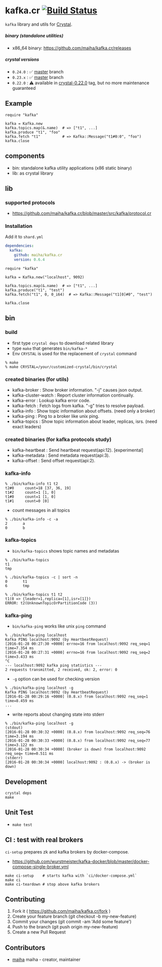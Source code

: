 # kafka.cr [![Build Status](https://travis-ci.org/maiha/kafka.cr.svg?branch=master)](https://travis-ci.org/maiha/kafka.cr)

`kafka` library and utils for [Crystal](http://crystal-lang.org/).

##### binary (standalone utilities)
- x86_64 binary: https://github.com/maiha/kafka.cr/releases

##### crystal versions
- `0.24.0` : :white_check_mark: [master](https://github.com/maiha/kafka.cr) branch
- `0.23.x` : :white_check_mark: [master](https://github.com/maiha/kafka.cr) branch
- `0.22.0` : :warning: available in [crystal-0.22.0](https://github.com/maiha/kafka.cr/tree/crystal-0.22.0) tag, but no more maintenance guaranteed

## Example

```crystal
require "kafka"

kafka = Kafka.new
kafka.topics.map(&.name)  # => ["t1", ...]
kafka.produce "t1", "foo"
kafka.fetch "t1"          # => Kafka::Message("t1#0:0", "foo")
kafka.close
```

## components

- bin: standalone kafka utility applications (x86 static binary)
- lib: as crystal library

## lib

### supported protocols
- https://github.com/maiha/kafka.cr/blob/master/src/kafka/protocol.cr

### Installation

Add it to `shard.yml`

```yml
dependencies:
  kafka:
    github: maiha/kafka.cr
    version: 0.6.4
```

```crystal
require "kafka"

kafka = Kafka.new("localhost", 9092)

kafka.topics.map(&.name)  # => ["t1", ...]
kafka.produce("t1", "test")
kafka.fetch("t1", 0, 0_i64)  # => Kafka::Message("t1[0]#0", "test")

kafka.close
```

## bin

### build

- first type `crystal deps` to download related library
- type `make` that generates `bin/kafka-*`
- Env `CRYSTAL` is used for the replacement of `crystal` command

```shell
% make
% make CRYSTAL=/your/customized-crystal/bin/crystal
```

### created binaries (for utils)

- kafka-broker : Show broker information. "-j" causes json output.
- kafka-cluster-watch : Report cluster information continually.
- kafka-error : Lookup kafka error code.
- kafka-fetch : Fetch logs from kafka. "-g" tries to resolve payload.
- kafka-info : Show topic information about offsets. (need only a broker)
- kafka-ping : Ping to a broker like unix ping.
- kafka-topics : Show topic information about leader, replicas, isrs. (need exact leaders)

### created binaries (for kafka protocols study)

- kafka-heartbeat : Send heartbeat request(api:12). [experimental]
- kafka-metadata : Send metadata request(api:3).
- kafka-offset : Send offset request(api:2).

### kafka-info

```
% ./bin/kafka-info t1 t2
t2#0     count=18 [37, 36, 19]
t1#2     count=1 [1, 0]
t1#0     count=1 [1, 0]
t1#1     count=0 [0]
```

- count messages in all topics

```
% ./bin/kafka-info -c -a
2       a
0       b
```

### kafka-topics

- `bin/kafka-topics` shows topic names and metadatas

```
% ./bin/kafka-topics
t1
tmp

% ./bin/kafka-topics -c | sort -n
0       t1
6       tmp

% ./bin/kafka-topics t1 t2
t1(0 => {leader=1,replica=[1],isr=[1]})
ERROR: t2(UnknownTopicOrPartitionCode (3))
```

### kafka-ping

- `bin/kafka-ping` works like unix `ping` command

```
% ./bin/kafka-ping localhost
Kafka PING localhost:9092 (by HeartbeatRequest)
[2016-01-28 00:27:30 +0000] errno=16 from localhost:9092 req_seq=1 time=7.354 ms
[2016-01-28 00:27:31 +0000] errno=16 from localhost:9092 req_seq=2 time=3.433 ms
^C
--- localhost:9092 kafka ping statistics ---
2 requests transmitted, 2 received, ok: 2, error: 0
```

- `-g` option can be used for checking version

```
% ./bin/kafka-ping localhost -g
Kafka PING localhost:9092 (by HeartbeatRequest)
[2016-01-28 00:29:16 +0000] (0.8.x) from localhost:9092 req_seq=1 time=8.459 ms
...
```

- write reports about changing state into stderr

```
% ./bin/kafka-ping localhost -g
(stdout)
[2016-01-28 00:30:32 +0000] (0.8.x) from localhost:9092 req_seq=76 time=3.194 ms
[2016-01-28 00:30:33 +0000] (0.8.x) from localhost:9092 req_seq=77 time=3.122 ms
[2016-01-28 00:30:34 +0000] (broker is down) from localhost:9092 req_seq= time=0.511 ms
(stderr)
[2016-01-28 00:30:34 +0000] localhost:9092 : (0.8.x) -> (broker is down)
```

## Development

```
crystal deps
make
```

## Unit Test

- `make test`

## CI : test with real brokers

`ci-setup` prepares zk and kafka brokers by docker-compose.
- https://github.com/wurstmeister/kafka-docker/blob/master/docker-compose-single-broker.yml

```shell
make ci-setup    # starts kafka with `ci/docker-compose.yml`
make ci
make ci-teardown # stop above kafka brokers
```

## Contributing

1. Fork it ( https://github.com/maiha/kafka.cr/fork )
2. Create your feature branch (git checkout -b my-new-feature)
3. Commit your changes (git commit -am 'Add some feature')
4. Push to the branch (git push origin my-new-feature)
5. Create a new Pull Request

## Contributors

- [maiha](https://github.com/maiha) maiha - creator, maintainer
